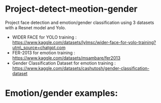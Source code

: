 ﻿# ﻿Project-detect-meotion-gender

Project face detection and emotion/gender classification using 3 datasets with a Resnet model and Yolo.

* WIDER FACE for YOLO training : https://www.kaggle.com/datasets/lylmsc/wider-face-for-yolo-training?utm\_source=chatgpt.com
* FER-2013 for emotion training : https://www.kaggle.com/datasets/msambare/fer2013
* Gender Classification Dataset for emotion training : https://www.kaggle.com/datasets/cashutosh/gender-classification-dataset

# Emotion/gender examples:


